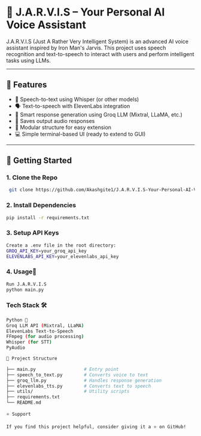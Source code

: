 # 🤖 J.A.R.V.I.S – Your Personal AI Voice Assistant

J.A.R.V.I.S (Just A Rather Very Intelligent System) is an advanced AI voice assistant inspired by Iron Man's Jarvis. This project uses speech recognition and text-to-speech to interact with users and perform intelligent tasks using LLMs.

---

## 🧠 Features

- 🎤 Speech-to-text using Whisper (or other models)
- 🗣️ Text-to-speech with ElevenLabs integration
- 🤖 Smart response generation using Groq LLM (Mixtral, LLaMA, etc.)
- 💾 Saves output audio responses
- 🧩 Modular structure for easy extension
- 💻 Simple terminal-based UI (ready to extend to GUI)

---

## 🚀 Getting Started

### 1. Clone the Repo
```bash
 git clone https://github.com/Akashgite1/J.A.R.V.I.S-Your-Personal-AI-Voice-Assistant.git cd J.A.R.V.I.S-Your-Personal-AI-Voice-Assistant
```

### 2. Install Dependencies
```bash
pip install -r requirements.txt
```
### 3. Setup API Keys
```bash                 
Create a .env file in the root directory:
GROQ_API_KEY=your_groq_api_key
ELEVENLABS_API_KEY=your_elevenlabs_api_key
```
### 4. Usage🎯 
```bash
Run J.A.R.V.I.S
python main.py
```

### Tech Stack 🛠
```bash
Python 🐍
Groq LLM API (Mixtral, LLaMA)
ElevenLabs Text-to-Speech
FFmpeg (for audio processing)
Whisper (for STT)
PyAudio 
```
```bash
📁 Project Structure

├── main.py                  # Entry point
├── speech_to_text.py        # Converts voice to text
├── groq_llm.py              # Handles response generation
├── elevenlabs_tts.py        # Converts text to speech
├── utils/                   # Utility scripts
├── requirements.txt
└── README.md
```
```
⭐️ Support

If you find this project helpful, consider giving it a ⭐ on GitHub!
```

